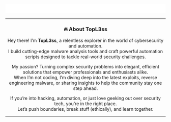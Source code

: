 <div align="center">
  <img src="TopL3ss.svg" alt="Typing intro" width="900" />
</div>
<div align="center">

---

### 🔥 About TopL3ss

Hey there! I’m **TopL3ss**, a relentless explorer in the world of cybersecurity and automation.  
I build cutting-edge malware analysis tools and craft powerful automation scripts designed to tackle real-world security challenges.  

My passion? Turning complex security problems into elegant, efficient solutions that empower professionals and enthusiasts alike.  
When I’m not coding, I’m diving deep into the latest exploits, reverse engineering malware, or sharing insights to help the community stay one step ahead.  

If you’re into hacking, automation, or just love geeking out over security tech, you’re in the right place.  
Let’s push boundaries, break stuff (ethically), and learn together.

---

</div>
